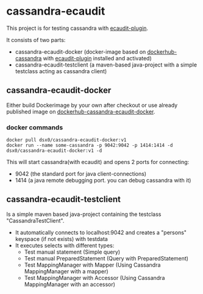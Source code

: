 # cassandra-ecaudit

This project is for testing cassandra with [ecaudit-plugin](https://github.com/Ericsson/ecaudit).

It consists of two parts:
- cassandra-ecaudit-docker (docker-image based on [dockerhub-cassandra](https://hub.docker.com/_/cassandra) with [ecaudit-plugin](https://github.com/Ericsson/ecaudit) installed and activated)
- cassandra-ecaudit-testclient (a maven-based java-project with a simple testclass acting as cassandra client)


## cassandra-ecaudit-docker
Either build Dockerimage by your own after checkout or use already published image on [dockerhub-cassandra-ecaudit-docker](https://hub.docker.com/r/dsx0/cassandra-ecaudit-docker).

### docker commands
```
docker pull dsx0/cassandra-ecaudit-docker:v1
docker run --name some-cassandra -p 9042:9042 -p 1414:1414 -d  dsx0/cassandra-ecaudit-docker:v1 -d 
```
This will start cassandra(with ecaudit) and opens 2 ports for connecting:
- 9042 (the standard port for java client-connections)
- 1414 (a java remote debugging port. you can debug cassandra with it)

## cassandra-ecaudit-testclient
Is a simple maven based java-project containing the testclass "CassandraTestClient".

- It automatically connects to localhost:9042 and creates a "persons" keyspace (if not exists) with testdata
- It executes selects with different types:
  - Test manual statement (Simple query)
  - Test manual PreparedStatement (Query with PreparedStatement)
  - Test MappingManager with Mapper (Using Cassandra MappingManager with a mapper)
  - Test MappingManager with Accessor (Using Cassandra MappingManager with an accessor)

